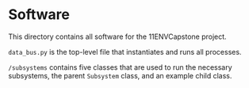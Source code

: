 # Software
This directory contains all software for the 11ENVCapstone project.

`data_bus.py` is the top-level file that instantiates and runs all processes.

`/subsystems` contains five classes that are used to run the necessary subsystems, the parent `Subsystem` class, and an example child class.</br>
